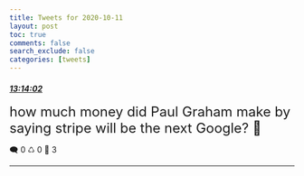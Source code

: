 ```yaml
---
title: Tweets for 2020-10-11
layout: post
toc: true
comments: false
search_exclude: false
categories: [tweets]
---
```



#### <a href = "https://twitter.com/deepfates/status/1315370089567457280">*13:14:02*</a>

<font size="5">how much money did Paul Graham make by saying stripe will be the next Google?  🤔</font>



🗨️ 0 ♺ 0 🤍  3   

---
    
            
